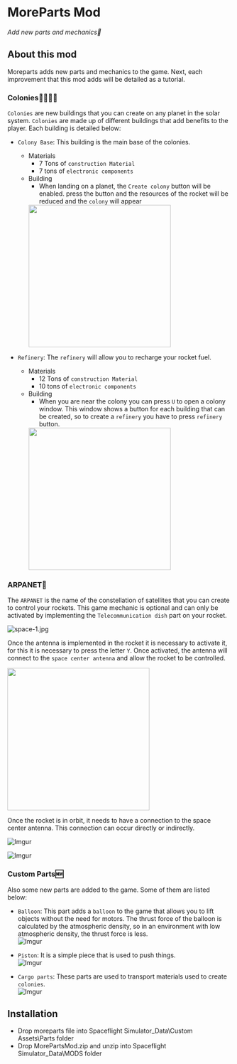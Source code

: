 # **MoreParts Mod**
_Add new parts and mechanics🚀_

## **About this mod**
Moreparts adds new parts and mechanics to the game. Next, each improvement that this mod adds will be detailed as a tutorial.

### **Colonies👩‍🚀👨‍🚀**
`Colonies` are new buildings that you can create on any planet in the solar system. `Colonies` are made up of different buildings that add benefits to the player. Each building is detailed below:

- `Colony Base`: This building is the main base of the colonies.
  - Materials
    - 7 Tons of `construction Material`
    - 7 tons of `electronic components`
  - Building
    - When landing on a planet, the `Create colony` button will be enabled. press the button and the resources of the rocket will be reduced and the `colony` will appear  
    <img src="https://i.imgur.com/5MpB0XG.gif" width="320px">  

- `Refinery`: The `refinery` will allow you to recharge your rocket fuel.
  - Materials
    - 12 Tons of `construction Material`
    - 10 tons of `electronic components`
  - Building
    - When you are near the colony you can press `U` to open a colony window. This window shows a button for each building that can be created, so to create a `refinery` you have to press `refinery` button.  
    <img src="https://i.imgur.com/LL57slb.gif" width="320px">

### **ARPANET📡**
The `ARPANET` is the name of the constellation of satellites that you can create to control your rockets. This game mechanic is optional and can only be activated by implementing the `Telecommunication dish` part on your rocket.  

![space-1.jpg](https://i.imgur.com/TTMKObBm.png)

Once the antenna is implemented in the rocket it is necessary to activate it, for this it is necessary to press the letter `Y`. Once activated, the antenna will connect to the `space center antenna` and allow the rocket to be controlled. 

<img src="https://i.imgur.com/Hk9x9I0.gif"  width="320px">

Once the rocket is in orbit, it needs to have a connection to the space center antenna. This connection can occur directly or indirectly.
  
![Imgur](https://i.imgur.com/jnUThBrm.png)  
  
![Imgur](https://i.imgur.com/JIG6Bmdm.png)  
  
### **Custom Parts🆕**
Also some new parts are added to the game. Some of them are listed below:

- `Balloon`: This part adds a `balloon` to the game that allows you to lift objects without the need for motors. The thrust force of the balloon is calculated by the atmospheric density, so in an environment with low atmospheric density, the thrust force is less.  
![Imgur](https://i.imgur.com/2Ic9x4fm.jpg)  


- `Piston`: It is a simple piece that is used to push things.  
![Imgur](https://i.imgur.com/fbYxckvm.png)  


- `Cargo parts`: These parts are used to transport materials used to create `colonies`.  
![Imgur](https://i.imgur.com/5NTakBRm.png)  


## **Installation**
- Drop moreparts file into Spaceflight Simulator_Data\Custom Assets\Parts folder
- Drop MorePartsMod.zip and unzip into Spaceflight Simulator_Data\MODS folder

